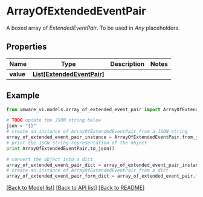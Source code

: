 # ArrayOfExtendedEventPair

A boxed array of *ExtendedEventPair*. To be used in *Any* placeholders. 

## Properties
Name | Type | Description | Notes
------------ | ------------- | ------------- | -------------
**value** | [**List[ExtendedEventPair]**](ExtendedEventPair.md) |  | 

## Example

```python
from vmware_vi.models.array_of_extended_event_pair import ArrayOfExtendedEventPair

# TODO update the JSON string below
json = "{}"
# create an instance of ArrayOfExtendedEventPair from a JSON string
array_of_extended_event_pair_instance = ArrayOfExtendedEventPair.from_json(json)
# print the JSON string representation of the object
print ArrayOfExtendedEventPair.to_json()

# convert the object into a dict
array_of_extended_event_pair_dict = array_of_extended_event_pair_instance.to_dict()
# create an instance of ArrayOfExtendedEventPair from a dict
array_of_extended_event_pair_form_dict = array_of_extended_event_pair.from_dict(array_of_extended_event_pair_dict)
```
[[Back to Model list]](../README.md#documentation-for-models) [[Back to API list]](../README.md#documentation-for-api-endpoints) [[Back to README]](../README.md)


